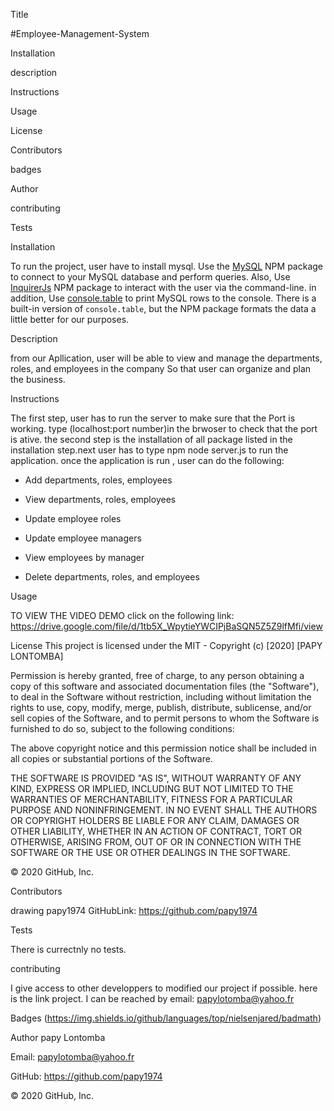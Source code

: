 Title

#Employee-Management-System

Installation

description

Instructions

Usage

License

Contributors

badges

Author

contributing

Tests

Installation

To run the project, user have to install mysql. Use the [MySQL](https://www.npmjs.com/package/mysql) NPM package to connect to your MySQL database and perform queries. Also,  Use [InquirerJs](https://www.npmjs.com/package/inquirer/v/0.2.3) NPM package to interact with the user via the command-line. in addition,  Use [console.table](https://www.npmjs.com/package/console.table) to print MySQL rows to the console. There is a built-in version of `console.table`, but the NPM package formats the data a little better for our purposes.


Description

from our Apllication, user will be able to view and manage the departments, roles, and employees in the company
So that user can organize and plan the business.

Instructions

The first step, user has to run the server to make sure that the Port is working. type (localhost:port number)in the brwoser to check that the port is ative. the second step is the  installation  of all package listed in the installation step.next user has to type npm node server.js to run the application. once the application is run , user can do the following:

* Add departments, roles, employees

* View departments, roles, employees

* Update employee roles
  
* Update employee managers

* View employees by manager

* Delete departments, roles, and employees


Usage

TO VIEW THE VIDEO DEMO click on the following link: https://drive.google.com/file/d/1tb5X_WpytieYWCIPjBaSQN5Z5Z9lfMfi/view

License This project is licensed under the MIT - Copyright (c) [2020] [PAPY LONTOMBA]

Permission is hereby granted, free of charge, to any person obtaining a copy of this software and associated documentation files (the "Software"), to deal in the Software without restriction, including without limitation the rights to use, copy, modify, merge, publish, distribute, sublicense, and/or sell copies of the Software, and to permit persons to whom the Software is furnished to do so, subject to the following conditions:

The above copyright notice and this permission notice shall be included in all copies or substantial portions of the Software.

THE SOFTWARE IS PROVIDED "AS IS", WITHOUT WARRANTY OF ANY KIND, EXPRESS OR IMPLIED, INCLUDING BUT NOT LIMITED TO THE WARRANTIES OF MERCHANTABILITY, FITNESS FOR A PARTICULAR PURPOSE AND NONINFRINGEMENT. IN NO EVENT SHALL THE AUTHORS OR COPYRIGHT HOLDERS BE LIABLE FOR ANY CLAIM, DAMAGES OR OTHER LIABILITY, WHETHER IN AN ACTION OF CONTRACT, TORT OR OTHERWISE, ARISING FROM, OUT OF OR IN CONNECTION WITH THE SOFTWARE OR THE USE OR OTHER DEALINGS IN THE SOFTWARE.

© 2020 GitHub, Inc.

Contributors

drawing papy1974 GitHubLink: https://github.com/papy1974

Tests

There is currectnly no tests.

contributing 

I give access to other developpers to modified our project if possible. here is the link project.  I can be reached by email: papylotomba@yahoo.fr

Badges (https://img.shields.io/github/languages/top/nielsenjared/badmath)

Author papy Lontomba

Email: papylotomba@yahoo.fr

GitHub: https://github.com/papy1974

© 2020 GitHub, Inc.
